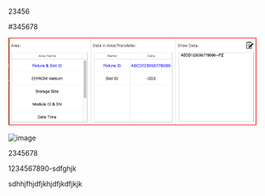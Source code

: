 
23456

#345678

![image](https://raw.githubusercontent.com/hellowangjingfei/pngImage/master/image/002.png)

![image](http://img5.imgtn.bdimg.com/it/u=1402367109,4157195964&fm=26&gp=0.jpg)

2345678

1234567890-sdfghjk

sdhhjfhjdfjkhjdfjkdfjkjk
